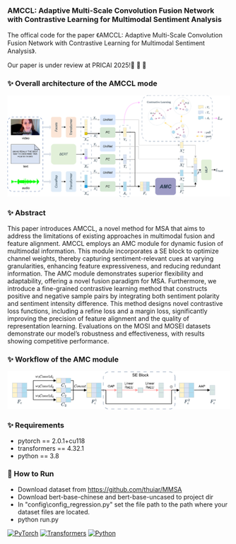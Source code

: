 ### AMCCL: Adaptive Multi-Scale Convolution Fusion Network with Contrastive Learning for Multimodal Sentiment Analysis

The offical code for the paper 《AMCCL: Adaptive Multi-Scale Convolution Fusion Network with Contrastive Learning for Multimodal Sentiment Analysis》.

Our paper is under review at PRICAI 2025!🚀 🚀 🚀 

### ✨ Overall architecture of the AMCCL mode

![AMCCL Figure](figAMCCL.png)

### ✨ Abstract

This paper introduces AMCCL, a novel method for MSA that aims to address the limitations of existing approaches in multimodal fusion and feature alignment. AMCCL employs an AMC module for dynamic fusion of multimodal information. This module incorporates a SE block to optimize channel weights, thereby capturing sentiment-relevant cues at varying granularities, enhancing feature expressiveness, and reducing redundant information. The AMC module demonstrates superior flexibility and adaptability, offering a novel fusion paradigm for MSA. Furthermore, we introduce a fine-grained contrastive learning method that constructs positive and negative sample pairs by integrating both sentiment polarity and sentiment intensity difference. This method designs novel contrastive loss functions, including a refine loss and a margin loss, significantly improving the precision of feature alignment and the quality of representation learning. Evaluations on the MOSI and MOSEI datasets demonstrate our model’s robustness and effectiveness, with results showing competitive performance.

### ✨ Workflow of the AMC module

![AMC Figure](figAMC.png)

### ✨ Requirements

- pytorch == 2.0.1+cu118
- transformers == 4.32.1
- python == 3.8

### 🚀 How to Run

- Download dataset from https://github.com/thuiar/MMSA
- Download bert-base-chinese and bert-base-uncased to project dir
- In "config\config_regression.py" set the file path to the path where your dataset files are located.
- python run.py


[![PyTorch](https://img.shields.io/badge/PyTorch-2.0.1-EE4C2C?logo=pytorch)](https://pytorch.org/)
[![Transformers](https://img.shields.io/badge/🤗%20Transformers-4.32-yellow)](https://huggingface.co/transformers)
[![Python](https://img.shields.io/badge/Python-3.8-3776AB?logo=python)](https://www.python.org/)
